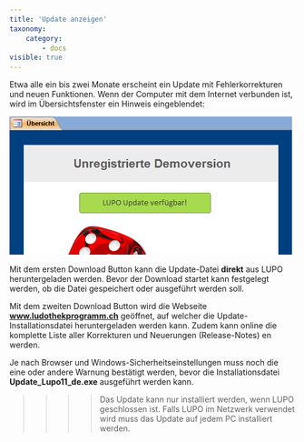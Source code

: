 ```yaml
---
title: 'Update anzeigen'
taxonomy:
    category:
        - docs
visible: true
---
```


Etwa alle ein bis zwei Monate erscheint ein Update mit Fehlerkorrekturen und neuen Funktionen. Wenn der Computer mit dem Internet verbunden ist, wird im Übersichtsfenster ein Hinweis eingeblendet:

![Image](../../images/update-available.png)

Mit dem ersten Download Button kann die Update-Datei **direkt** aus LUPO heruntergeladen werden. Bevor der Download startet kann festgelegt werden, ob die Datei gespeichert oder ausgeführt werden soll.

Mit dem zweiten Download Button wird die Webseite **www.ludothekprogramm.ch** geöffnet, auf welcher die Update-Installationsdatei heruntergeladen werden kann. Zudem kann online die komplette Liste aller Korrekturen und Neuerungen (Release-Notes) en werden.

Je nach Browser und Windows-Sicherheitseinstellungen muss noch die eine oder andere Warnung bestätigt werden, bevor die Installationsdatei **Update_Lupo11_de.exe** ausgeführt werden kann.

>>>>Das Update kann nur installiert werden, wenn LUPO geschlossen ist. Falls LUPO im Netzwerk verwendet wird muss das Update auf jedem PC installiert werden.
